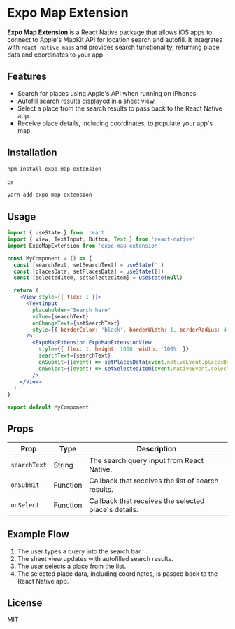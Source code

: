 # Expo Map Extension

**Expo Map Extension** is a React Native package that allows iOS apps to connect to Apple's MapKit API for location search and autofill. It integrates with `react-native-maps` and provides search functionality, returning place data and coordinates to your app.

## Features

- Search for places using Apple's API when running on iPhones.
- Autofill search results displayed in a sheet view.
- Select a place from the search results to pass back to the React Native app.
- Receive place details, including coordinates, to populate your app's map.

## Installation

```sh
npm install expo-map-extension
```

or

```sh
yarn add expo-map-extension
```

## Usage

```jsx
import { useState } from 'react'
import { View, TextInput, Button, Text } from 'react-native'
import ExpoMapExtension from 'expo-map-extension'

const MyComponent = () => {
  const [searchText, setSearchText] = useState('')
  const [placesData, setPlacesData] = useState([])
  const [selectedItem, setSelectedItem] = useState(null)

  return (
    <View style={{ flex: 1 }}>
      <TextInput
        placeholder="Search here"
        value={searchText}
        onChangeText={setSearchText}
        style={{ borderColor: 'black', borderWidth: 1, borderRadius: 4 }}
      />
        <ExpoMapExtension.ExpoMapExtensionView
          style={{ flex: 1, height: 1000, width: '100%' }}
          searchText={searchText}
          onSubmit={(event) => setPlacesData(event.nativeEvent.placesData)}
          onSelect={(event) => setSelectedItem(event.nativeEvent.selectedItem)}
        />
    </View>
  )
}

export default MyComponent
```

## Props

| Prop          | Type     | Description |
|--------------|---------|-------------|
| `searchText` | String  | The search query input from React Native. |
| `onSubmit`   | Function | Callback that receives the list of search results. |
| `onSelect`   | Function | Callback that receives the selected place's details. |

## Example Flow

1. The user types a query into the search bar.
2. The sheet view updates with autofilled search results.
3. The user selects a place from the list.
4. The selected place data, including coordinates, is passed back to the React Native app.

## License

MIT



